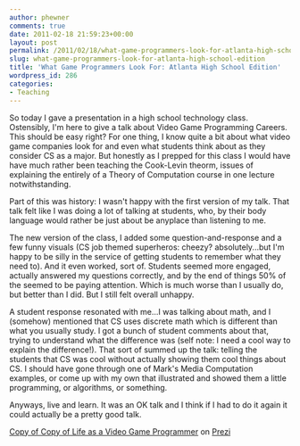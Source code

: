 ```yaml
---
author: phewner
comments: true
date: 2011-02-18 21:59:23+00:00
layout: post
permalink: /2011/02/18/what-game-programmers-look-for-atlanta-high-school-edition/
slug: what-game-programmers-look-for-atlanta-high-school-edition
title: 'What Game Programmers Look For: Atlanta High School Edition'
wordpress_id: 286
categories:
- Teaching
---
```


So today I gave a presentation in a high school technology class.  Ostensibly, I'm here to give a talk about Video Game Programming Careers.  This should be easy right?  For one thing, I know quite a bit  about what video game companies look for and even what students think about as they consider CS as a major.  But honestly as I prepped for this class I would have have much rather been teaching the Cook-Levin theorm, issues of explaining the entirely of a Theory of Computation course in one lecture notwithstanding.

Part of this was history: I wasn't happy with the first version of my talk.  That talk felt like I was doing a lot of talking at students, who, by their body language would rather be just about be anyplace than listening to me.

The new version of the class, I added some question-and-response and a few funny visuals (CS job themed superheros: cheezy?  absolutely...but I'm happy to be silly in the service of getting students to remember what they need to).  And it even worked, sort of.  Students seemed more engaged, actually answered my questions correctly, and by the end of things 50% of the seemed to be paying attention.  Which is much worse than I usually do, but better than I did.  But I still felt overall unhappy.

A student response resonated with me...I was talking about math, and I (somehow) mentioned that CS uses discrete math which is different than what you usually study.  I got a bunch of student comments about that, trying to understand what the difference was (self note: I need a cool way to explain the difference!).  That sort of summed up the talk: telling the students that CS was cool without actually showing them cool things about CS.  I should have gone through one of Mark's Media Computation examples, or come up with my own that illustrated and showed them a little programming, or algorithms, or something. 

Anyways, live and learn.  It was an OK talk and I think if I had to do it again it could actually be a pretty good talk.



[Copy of Copy of Life as a Video Game Programmer](http://prezi.com/iolc2hfviuzy/copy-of-copy-of-life-as-a-video-game-programmer/) on [Prezi](http://prezi.com)

